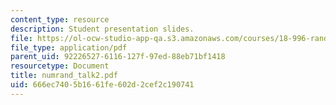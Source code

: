 ```yaml
---
content_type: resource
description: Student presentation slides.
file: https://ol-ocw-studio-app-qa.s3.amazonaws.com/courses/18-996-random-matrix-theory-and-its-applications-spring-2004/666ec7405b1661fe602d2cef2c190741_numrand_talk2.pdf
file_type: application/pdf
parent_uid: 92226527-6116-127f-97ed-88eb71bf1418
resourcetype: Document
title: numrand_talk2.pdf
uid: 666ec740-5b16-61fe-602d-2cef2c190741
---
```

